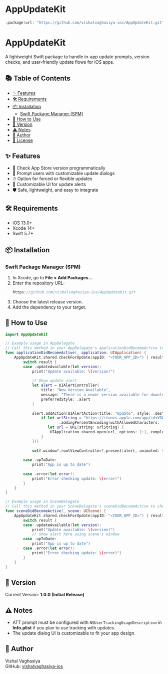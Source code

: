 # AppUpdateKit

```swift
.package(url: "https://github.com/vishalvaghasiya-ios/AppUpdateKit.git", from: "1.0.0")
```

# AppUpdateKit

A lightweight Swift package to handle in-app update prompts, version checks, and user-friendly update flows for iOS apps.

## 📚 Table of Contents
- [✨ Features](#-features)
- [🛠 Requirements](#-requirements)
- [📦 Installation](#-installation)
  - [Swift Package Manager (SPM)](#swift-package-manager-spm)
- [🚀 How to Use](#-how-to-use)
- [📝 Version](#-version)
- [⚠️ Notes](#-notes)
- [👤 Author](#-author)
- [📄 License](#-license)

## ✨ Features
- 🔄 Check App Store version programmatically
- 📲 Prompt users with customizable update dialogs
- ⏱ Option for forced or flexible updates
- 🎨 Customizable UI for update alerts
- 🛡 Safe, lightweight, and easy to integrate

## 🛠 Requirements
- iOS 13.0+ 
- Xcode 14+
- Swift 5.7+

## 📦 Installation

### Swift Package Manager (SPM)

1. In Xcode, go to **File > Add Packages...**
2. Enter the repository URL:
   ```swift
   https://github.com/vishalvaghasiya-ios/AppUpdateKit.git
   ```
3. Choose the latest release version.
4. Add the dependency to your target.

## 🚀 How to Use

```swift
import AppUpdateKit
```

```swift
// Example usage in AppDelegate
// Call this method in your AppDelegate's applicationDidBecomeActive to check for updates when app becomes active
func applicationDidBecomeActive(_ application: UIApplication) {
    AppUpdateKit.shared.checkForUpdate(appID: "<YOUR_APP_ID>") { result in
        switch result {
        case .updateAvailable(let version):
            print("Update available: \(version)")
            
            // Show update alert
            let alert = UIAlertController(
                title: "New Version Available",
                message: "There is a newer version available for download! Please update the app by visiting the Apple Store.",
                preferredStyle: .alert
            )
            
            alert.addAction(UIAlertAction(title: "Update", style: .destructive, handler: { _ in
                if let urlString = "https://itunes.apple.com/app/id<YOUR_APP_ID>?mt=8"
                        .addingPercentEncoding(withAllowedCharacters: .urlQueryAllowed),
                   let url = URL(string: urlString) {
                    UIApplication.shared.open(url, options: [:], completionHandler: nil)
                }
            }))
            
            self.window?.rootViewController?.present(alert, animated: true, completion: nil)
            
        case .upToDate:
            print("App is up to date")
            
        case .error(let error):
            print("Error checking update: \(error)")
        }
    }
}
```

```swift
// Example usage in SceneDelegate
// Call this method in your SceneDelegate's sceneDidBecomeActive to check for updates when scene becomes active
func sceneDidBecomeActive(_ scene: UIScene) {
    AppUpdateKit.shared.checkForUpdate(appID: "<YOUR_APP_ID>") { result in
        switch result {
        case .updateAvailable(let version):
            print("Update available: \(version)")
            // Show alert here using scene's window
        case .upToDate:
            print("App is up to date")
        case .error(let error):
            print("Error checking update: \(error)")
        }
    }
}
```

## 📝 Version
Current Version: **1.0.0 (Initial Release)**

## ⚠️ Notes
- ATT prompt must be configured with `NSUserTrackingUsageDescription` in **Info.plist** if you plan to use tracking with updates.
- The update dialog UI is customizable to fit your app design.

## 👤 Author
Vishal Vaghasiya  
GitHub: [vishalvaghasiya-ios](https://github.com/vishalvaghasiya-ios)
